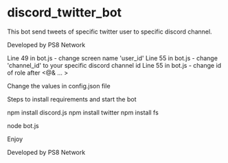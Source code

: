 # discord_twitter_bot
This bot send tweets of specific twitter user to specific discord channel.

Developed by PS8 Network

Line 49 in bot.js - change screen name 'user_id'
Line 55 in bot.js - change 'channel_id' to your specific discord channel id
Line 55 in bot.js - change id of role after <@& ... >


Change the values in config.json file

Steps to install requirements and start the bot

npm install discord.js
npm install twitter
npm install fs

node bot.js

Enjoy


Developed by PS8 Network
